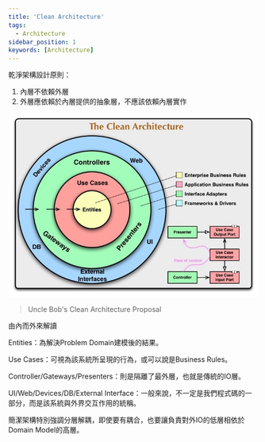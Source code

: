 ```yaml
---
title: 'Clean Architecture'
tags:
  - Architecture
sidebar_position: 1
keywords: [Architecture]
---
```


乾淨架構設計原則：
1. 內層不依賴外層
2. 外層應依賴於內層提供的抽象層，不應該依賴內層實作

![Uncle Bob's Clean Architecture Proposal](./CleanArchitecture.jpeg)
> Uncle Bob's Clean Architecture Proposal

由內而外來解讀

Entities：為解決Problem Domain建模後的結果。

Use Cases：可視為該系統所呈現的行為，或可以說是Business Rules。

Controller/Gateways/Presenters：則是隔離了最外層，也就是傳統的IO層。

UI/Web/Devices/DB/External Interface：一般來說，不一定是我們程式碼的一部分，而是該系統與外界交互作用的統稱。

簡潔架構特別強調分層解耦，即使要有耦合，也要讓負責對外IO的低層相依於Domain Model的高層。